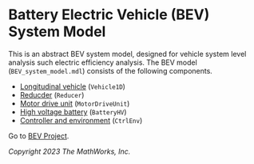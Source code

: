 # Battery Electric Vehicle (BEV) System Model

This is an abstract BEV system model, designed for vehicle system level analysis
such electric efficiency analysis.
The BEV model (`BEV_system_model.mdl`) consists of the following components.

- [Longitudinal vehicle][readme-veh] (`Vehicle1D`)
- [Reducder][readme-reducer] (`Reducer`)
- [Motor drive unit][readme-mdu] (`MotorDriveUnit`)
- [High voltage battery][readme-hvbatt] (`BatteryHV`)
- [Controller and environment][readme-ctrlenv] (`CtrlEnv`)

[readme-veh]: ../Components/Vehicle1D/README.md
[readme-reducer]: ../Components/Reducer/README.md
[readme-mdu]: ../Components/MotorDriveUnit/README.md
[readme-hvbatt]: ../Components/BatteryHighVoltage/README.md
[readme-ctrlenv]: ../Components/ControllerAndEnvironment/README.md

Go to [BEV Project](../README.md).

_Copyright 2023 The MathWorks, Inc._
